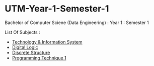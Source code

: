 # UTM-Year-1-Semester-1
Bachelor of Computer Sciene (Data Engineering) : Year 1 : Semester 1 

List Of Subjects :
* <a href="https://github.com/haani1224/UTM-Year-1-Semester-1/blob/main/Technology%20%26%20Information%20System">Technology & Information System</a>
* <a href="https://github.com/haani1224/UTM-Year-1-Semester-1/blob/main/Digital%20Logic">Digital Logic</a>
* <a href="https://github.com/haani1224/UTM-Year-1-Semester-1/blob/main/Discrete%20Structure">Discrete Structure</a>
* <a href="https://github.com/haani1224/UTM-Year-1-Semester-1/blob/main/Technology%20and%20Information%20System">Programming Technique 1</a>
